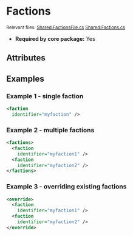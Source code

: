 # Factions

<sub>Relevant files: [Shared:FactionsFile.cs](https://github.com/Regalis11/Barotrauma/blob/master/Barotrauma/BarotraumaShared/SharedSource/ContentManagement/ContentFile/FactionsFile.cs) [Shared:Factions.cs](https://github.com/Regalis11/Barotrauma/blob/master/Barotrauma/BarotraumaShared/SharedSource/GameSession/Data/Factions.cs)</sub>
- **Required by core package:** Yes

## Attributes


## Examples

### Example 1 - single faction

```xml
<faction
  identifier="myfaction" />
```

### Example 2 - multiple factions

```xml
<factions>
  <faction
    identifier="myfaction1" />
  <faction
    identifier="myfaction2" />
</factions>
```

### Example 3 - overriding existing factions

```xml
<override>
  <faction
    identifier="myfaction1" />
  <faction
    identifier="myfaction2" />
</override>
```


